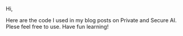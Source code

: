 Hi,

Here are the code I used in my blog posts on Private and Secure AI.  
Plese feel free to use. Have fun learning!
